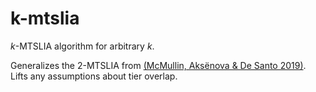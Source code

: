 # k-mtslia
_k_-MTSLIA algorithm for arbitrary _k_.

Generalizes the 2-MTSLIA from [(McMullin, Aksënova & De Santo 2019)](http://sites.rutgers.edu/lgsa/wp-content/uploads/sites/50/2018/10/2MTSLIA_SCiL2019abstract_McMullinAksenovaDeSanto.pdf). Lifts any assumptions about tier overlap.
